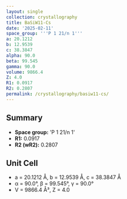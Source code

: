 ```yaml
---
layout: single
collection: crystallography
title: BaSiW11-Cs
date: '2025-02-11'
space_group: '''P 1 21/n 1'''
a: 20.1212
b: 12.9539
c: 38.3847
alpha: 90.0
beta: 99.545
gamma: 90.0
volume: 9866.4
Z: 4.0
R1: 0.0917
R2: 0.2807
permalink: /crystallography/basiw11-cs/
---
```


## Summary

- **Space group:** 'P 1 21/n 1'
- **R1:** 0.0917
- **R2 (wR2):** 0.2807

## Unit Cell
- a = 20.1212 Å, b = 12.9539 Å, c = 38.3847 Å
- α = 90.0°, β = 99.545°, γ = 90.0°
- V = 9866.4 Å³, Z = 4.0
